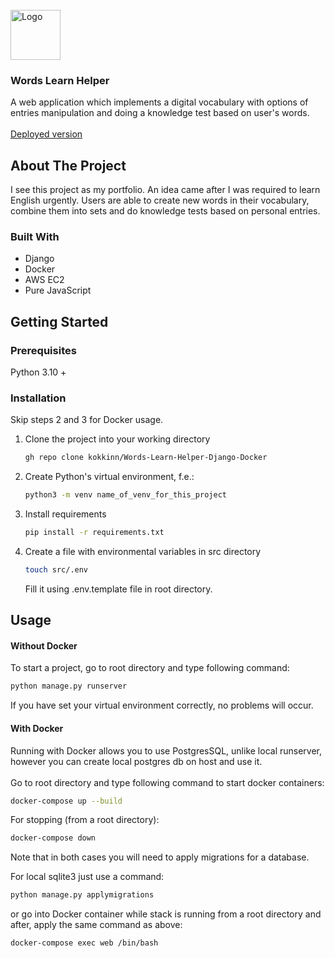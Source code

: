 <br>
<div >
  <a href="https://github.com/kokkinn/Words-Learn-Helper-Django-Docker" >
    <img src="https://words-learn-helper.com/static/favicon.ico" alt="Logo" width="80" height="80">
  </a>
<h3>Words Learn Helper</h3>
  <p>
    A web application which implements a digital vocabulary with options of entries manipulation and doing a knowledge 
test based on user's words.
    <br>
    <br>
    <a href="https://words-learn-helper.com">Deployed version</a>
  </p>
</div>

## About The Project

I see this project as my portfolio. An idea came after I was required to learn English urgently. Users are
able to create new words in their vocabulary, combine them into sets and do knowledge tests based on personal entries.

### Built With

* Django
* Docker
* AWS EC2
* Pure JavaScript

## Getting Started

### Prerequisites

Python 3.10 +

### Installation

Skip steps 2 and 3 for Docker usage.

1. Clone the project into your working directory
   ```sh
   gh repo clone kokkinn/Words-Learn-Helper-Django-Docker
   ```
2. Create Python's virtual environment, f.e.:
   ```sh
   python3 -m venv name_of_venv_for_this_project
   ```
3. Install requirements
   ```sh
   pip install -r requirements.txt
   ```
4. Create a file with environmental variables in src directory
    ```sh
   touch src/.env
   ```
   Fill it using .env.template file in root directory.

## Usage

#### Without Docker

To start a project, go to root directory and type following command:

 ```sh
python manage.py runserver
```

If you have set your virtual environment correctly, no problems will occur.

#### With Docker

Running with Docker allows you to use PostgresSQL, unlike local runserver, however you can create local postgres db on host and use it.
<br>
<br>
Go to root directory and type following command to start docker containers:

 ```sh
docker-compose up --build
```

For stopping (from a root directory):

 ```sh
docker-compose down
```

Note that in both cases you will need to apply migrations for a 
database. 

For local sqlite3 just use a command:
 ```sh
python manage.py applymigrations
```
or go into Docker container while stack is running from a root directory and after,
apply the same command as above: 
 ```sh
docker-compose exec web /bin/bash
```